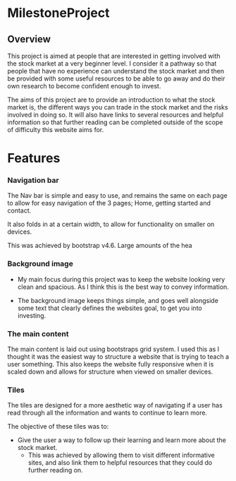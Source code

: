 # MilestoneProject

## Overview

This project is aimed at people that are interested in getting involved with the stock market at a very beginner level. I consider it a pathway so that people that have no experience can understand the stock market and then be provided with some useful resources to be able to go away and do their own research to become confident enough to invest.

The aims of this project are to provide an introduction to what the stock market is, the different ways you can trade in the stock market and the risks involved in doing so. It will also have links to several resources and helpful information so that further reading can be completed outside of the scope of difficulty this website aims for.

# Features

### Navigation bar

The Nav bar is simple and easy to use, and remains the same on each page to allow for easy navigation of the 3 pages; Home, getting started and contact.

It also folds in at a certain width, to allow for functionality on smaller on devices.

This was achieved by bootstrap v4.6. Large amounts of the hea

### Background image

* My main focus during this project was to keep the website looking very clean and spacious. As I think this is the best way to convey information.

* The background image keeps things simple, and goes well alongside some text that clearly defines the websites goal, to get you into investing.

### The main content

The main content is laid out using bootstraps grid system. I used this as I thought it was the easiest way to structure a website that is trying to teach a user something. This also keeps the website fully responsive when it is scaled down and allows for structure when viewed on smaller devices.

### Tiles

The tiles are designed for a more aesthetic way of navigating if a user has read through all the information and wants to continue to learn more.

The objective of these tiles was to:

* Give the user a way to follow up their learning and learn more about the stock market.
   * This was achieved by allowing them to visit different informative sites, and also link them to helpful resources that they could do further reading on.
